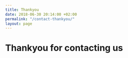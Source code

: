```yaml
---
title: Thankyou
date: 2018-06-30 20:14:00 +02:00
permalink: "/contact-thankyou/"
layout: page
---
```



# Thankyou for contacting us

